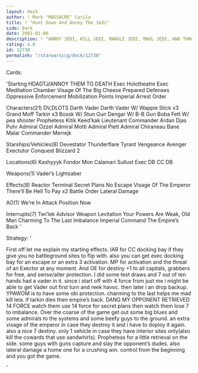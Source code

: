```yaml
---
layout: deck
author: ! Mark "MASSACRE" Carila
title: ! "Hunt Down And Annoy The Jedi"
side: Dark
date: 2001-01-06
description: ! "ANNOY JEDI, KILL JEDI, MANGLE JEDI, MAUL JEDI, AND THROW STICKS AND STONES TO BREAK THEIR BONES."
rating: 4.0
id: 12730
permalink: "/starwarsccg/deck/12730"
---
```

Cards: 

'Starting
HDADTJ/ANNOY THEM TO DEATH
Exec Holotheatre
Exec Meditation Chamber
Visage Of The Big Cheese
Prepared Defenses
Oppressive Enforcement
Mobilization Points
Imperial Arrest Order

Characters(21)
DV,DLOTS
Darth Vader
Darth Vader W/ Wappie Stick x3
Grand Moff Tarkin x3
Bossk W/ Stun Gun
Dengar W/ B-B Gun
Boba Fett W/ pea shooter
Prophetess
Kitik Keed’kak
Lieutenant Commander Ardan
Djas Puhr
Admiral Ozzel
Admiral Motti
Admiral Piett
Admiral Chiraneau
Bane Malar
Commander Merrejk

Starships/Vehicles(8)
Devestator
Thunderflare
Tyrant
Vengeance
Avenger
Exectutor
Conquest
Blizzard 2

Locations(6)
Kashyyyk
Fondor
Mon Calamari
Sullust
Exec DB
CC DB

Weapons(1)
Vader’s Lightsaber

Effects(8)
Reactor Terminal
Secret Plans
No Escape
Visage Of The Emperor
There’ll Be Hell To Pay x2
Battle Order
Lateral Damage

AO(1)
We’re In Attack Position Now

Interrupts(7)
Twi’lek Advisor
Weapon Levitation
Your Powers Are Weak, Old Man
Charming To The Last
Imbalance
Imperial Command
The Empire’s Back '

Strategy: '

First off let me explain my starting effects. IAR for CC docking bay if they give you no battleground sites to flip with. also you can get exec docking bay for an escape or an extra 3 activation. MP for activation and the threat of an Exector at any moment. And OE for destiny +1 to all capitals, grabbers for free, and sense/alter protection. I did some test draws and 7 out of ten hands had a vader in it. since i start off with 4 force from just me i might be able to get Vader out first turn and reek havoc. then later i an drop backup. YPAWOM is to have some obi protection. charming to the last helps me mad kill leia. if tarkin dies then empire&#8217;s back. DANG MY OPPONENT RETRIEVED 14 FORCE watch them use 14 force for secret plans then watch them lose 7 to imbalance. Over the coarse of the game get out some big blues and some admirals to the systems and some beefy guys to the ground. an extra visage of the emperor in case they destroy it and i have to doploy it again. also a nice 7 destiny. only 1 vehicle in case they have interior sites only(also kill the cowards that use sandwhirls). Prophetess for a little retrieval on the side. some guys with guns capture and slay the opponent&#8217;s dudes. also lateral damage a home one for a crushing win. control from the beginning and you got the game.

'
